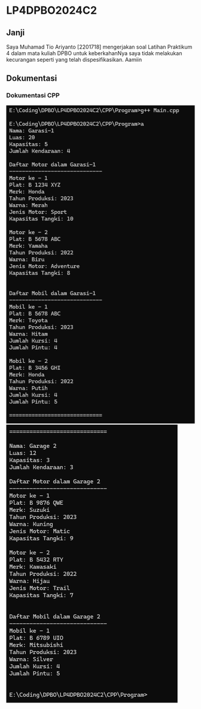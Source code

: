 # LP4DPBO2024C2

## Janji
Saya Muhamad Tio Ariyanto [2201718] mengerjakan soal Latihan Praktikum 4
dalam mata kuliah DPBO untuk keberkahanNya saya tidak melakukan kecurangan
seperti yang telah dispesifikasikan. Aamiin

## Dokumentasi
### Dokumentasi CPP
![CPP program](CPP/Screenshot/Screenshot-1.png)
![CPP program](CPP/Screenshot/Screenshot-2.png)
